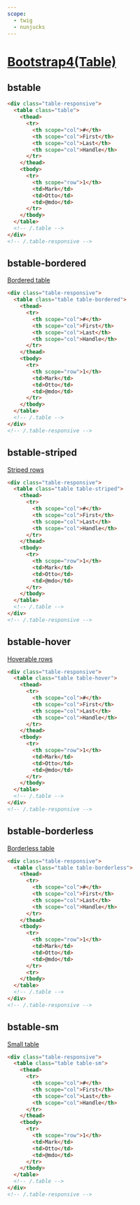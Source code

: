 ```yaml
---
scope: 
  - twig
  - nunjucks
---
```

[Bootstrap4(Table)](https://getbootstrap.com/docs/4.6/content/tables/)
=====================

bstable
---------------------

```html
<div class="table-responsive">
  <table class="table">
    <thead>
      <tr>
        <th scope="col">#</th>
        <th scope="col">First</th>
        <th scope="col">Last</th>
        <th scope="col">Handle</th>
      </tr>
    </thead>
    <tbody>
      <tr>
        <th scope="row">1</th>
        <td>Mark</td>
        <td>Otto</td>
        <td>@mdo</td>
      </tr>
    </tbody>
  </table>
  <!-- /.table -->
</div>
<!-- /.table-responsive -->
```

bstable-bordered
---------------------

[Bordered table](https://getbootstrap.com/docs/4.6/content/tables/#bordered-table)

```html
<div class="table-responsive">
  <table class="table table-bordered">
    <thead>
      <tr>
        <th scope="col">#</th>
        <th scope="col">First</th>
        <th scope="col">Last</th>
        <th scope="col">Handle</th>
      </tr>
    </thead>
    <tbody>
      <tr>
        <th scope="row">1</th>
        <td>Mark</td>
        <td>Otto</td>
        <td>@mdo</td>
      </tr>
    </tbody>
  </table>
  <!-- /.table -->
</div>
<!-- /.table-responsive -->
```

bstable-striped
---------------------

[Striped rows](https://getbootstrap.com/docs/4.6/content/tables/#striped-rows)

```html
<div class="table-responsive">
  <table class="table table-striped">
    <thead>
      <tr>
        <th scope="col">#</th>
        <th scope="col">First</th>
        <th scope="col">Last</th>
        <th scope="col">Handle</th>
      </tr>
    </thead>
    <tbody>
      <tr>
        <th scope="row">1</th>
        <td>Mark</td>
        <td>Otto</td>
        <td>@mdo</td>
      </tr>
    </tbody>
  </table>
  <!-- /.table -->
</div>
<!-- /.table-responsive -->
```

bstable-hover
---------------------

[Hoverable rows](https://getbootstrap.com/docs/4.6/content/tables/#hoverable-rows)

```html
<div class="table-responsive">
  <table class="table table-hover">
    <thead>
      <tr>
        <th scope="col">#</th>
        <th scope="col">First</th>
        <th scope="col">Last</th>
        <th scope="col">Handle</th>
      </tr>
    </thead>
    <tbody>
      <tr>
        <th scope="row">1</th>
        <td>Mark</td>
        <td>Otto</td>
        <td>@mdo</td>
      </tr>
    </tbody>
  </table>
  <!-- /.table -->
</div>
<!-- /.table-responsive -->
```

bstable-borderless
---------------------

[Borderless table](https://getbootstrap.com/docs/4.6/content/tables/#borderless-table)

```html
<div class="table-responsive">
  <table class="table table-borderless">
    <thead>
      <tr>
        <th scope="col">#</th>
        <th scope="col">First</th>
        <th scope="col">Last</th>
        <th scope="col">Handle</th>
      </tr>
    </thead>
    <tbody>
      <tr>
        <th scope="row">1</th>
        <td>Mark</td>
        <td>Otto</td>
        <td>@mdo</td>
      </tr>
      <tr>
    </tbody>
  </table>
  <!-- /.table -->
</div>
<!-- /.table-responsive -->
```

bstable-sm
---------------------

[Small table](https://getbootstrap.com/docs/4.6/content/tables/#small-table)

```html
<div class="table-responsive">
  <table class="table table-sm">
    <thead>
      <tr>
        <th scope="col">#</th>
        <th scope="col">First</th>
        <th scope="col">Last</th>
        <th scope="col">Handle</th>
      </tr>
    </thead>
    <tbody>
      <tr>
        <th scope="row">1</th>
        <td>Mark</td>
        <td>Otto</td>
        <td>@mdo</td>
      </tr>
    </tbody>
  </table>
  <!-- /.table -->
</div>
<!-- /.table-responsive -->
```
